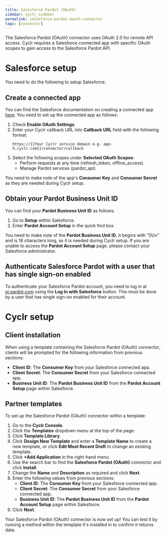 ```yaml
---
title: Salesforce Pardot (OAuth)
sidebar: cyclr_sidebar
permalink: salesforce-pardot-oauth-connector
tags: [connector]
---
```


The Salesforce Pardot (OAuth) connector uses OAuth 2.0 for remote API access. Cyclr requires a Salesforce connected app with specific OAuth scopes to gain access to the Salesforce Pardot API.

# Salesforce setup

You need to do the following to setup Salesforce:

## Create a connected app

You can find the Salesforce documentation on creating a connected app [here](https://help.salesforce.com/s/articleView?id=sf.connected_app_create.htm&type=5). You need to set up the connected app as follows:

1. Check **Enable OAuth Settings**.
2. Enter your Cyclr callback URL into **Callback URL** field with the following format:
    ```http
    https://{{Your Cyclr service domain e.g. app-h.cyclr.com}}/connector/callback
    ```
3. Select the following scopes under **Selected OAuth Scopes**:
    - Perform requests at any time (refresh_token, offline_access)
    - Manage Pardot services (pardot_api)

You need to make note of the app's **Consumer Key** and **Consumer Secret** as they are needed during Cyclr setup.

## Obtain your Pardot Business Unit ID

You can find your **Pardot Business Unit ID** as follows:

1. Go to **Setup** within Salesforce.
2. Enter **Pardot Account Setup** in the quick find box.

You need to make note of the **Pardot Business Unit ID**, it begins with "0Uv" and is 18 characters long, as it is needed during Cyclr setup. If you are unable to access the **Pardot Account Setup** page, please contact your Salesforce administrator.

## Authenticate Salesforce Pardot with a user that has single sign-on enabled

To authenticate your Salesforce Pardot account, you need to log in at [pi.pardot.com](https://pi.pardot.com/) using the **Log In with Salesforce** button. This must be done by a user that has single sign-on enabled for their account.

# Cyclr setup

## Client installation

When using a template containing the Salesforce Pardot (OAuth) connector, clients will be prompted for the following information from previous sections:

-   **Client ID**: The **Consumer Key** from your Salesforce connected app.
-   **Client Secret**: The **Consumer Secret** from your Salesforce connected app.
-   **Business Unit ID**: The **Pardot Business Unit ID** from the **Pardot Account Setup** page within Salesforce.

## Partner templates

To set up the Salesforce Pardot (OAuth) connector within a template:

1. Go to the **Cyclr Console**.
2. Click the **Templates** dropdown menu at the top of the page.
3. Click **Template Library**.
4. Click **Design New Template** and enter a **Template Name** to create a new template, or click **Edit Most Recent Draft** to change an existing template.
5. Click **+Add Application** in the right-hand menu.
6. Use the search bar to find the **Salesforce Pardot (OAuth)** connector and click **Install**.
7. Change the **Name** and **Description** as required and click **Next**.
8. Enter the following values from previous sections:
    - **Client ID**: The **Consumer Key** from your Salesforce connected app.
    - **Client Secret**: The **Consumer Secret** from your Salesforce connected app.
    - **Business Unit ID**: The **Pardot Business Unit ID** from the **Pardot Account Setup** page within Salesforce.
9. Click **Next**.

Your Salesforce Pardot (OAuth) connector is now set up! You can test it by running a method within the template it's installed in to confirm it returns data.
